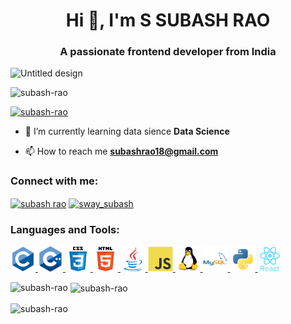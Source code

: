 <h1 align="center">Hi 👋, I'm S SUBASH RAO</h1>
<h3 align="center">A passionate frontend developer from India</h3>

![Untitled design](https://user-images.githubusercontent.com/115133891/195515034-31ddb9f2-4058-410a-9657-0722546c83df.gif)

<a align="left"> <img src="https://komarev.com/ghpvc/?username=subash-rao&label=Profile%20views&color=0e75b6&style=flat" alt="subash-rao" /> </a>

<p align="left"> <a href="https://github.com/ryo-ma/github-profile-trophy"><img src="https://github-profile-trophy.vercel.app/?username=subash-rao" alt="subash-rao" /></a> </p>


- 🌱 I’m currently learning data sience **Data Science**

- 📫 How to reach me **subashrao18@gmail.com**

<h3 align="left">Connect with me:</h3>
<p align="left">
<a href="https://linkedin.com/in/subash rao" target="blank"><img align="center" src="https://raw.githubusercontent.com/rahuldkjain/github-profile-readme-generator/master/src/images/icons/Social/linked-in-alt.svg" alt="subash rao" height="30" width="40" /></a>
<a href="https://instagram.com/sway_subash" target="blank"><img align="center" src="https://raw.githubusercontent.com/rahuldkjain/github-profile-readme-generator/master/src/images/icons/Social/instagram.svg" alt="sway_subash" height="30" width="40" /></a>
</p>

<h3 align="left">Languages and Tools:</h3>
<p align="left"> <a href="https://www.cprogramming.com/" target="_blank" rel="noreferrer"> <img src="https://raw.githubusercontent.com/devicons/devicon/master/icons/c/c-original.svg" alt="c" width="40" height="40"/> </a> <a href="https://www.w3schools.com/cpp/" target="_blank" rel="noreferrer"> <img src="https://raw.githubusercontent.com/devicons/devicon/master/icons/cplusplus/cplusplus-original.svg" alt="cplusplus" width="40" height="40"/> </a> <a href="https://www.w3schools.com/css/" target="_blank" rel="noreferrer"> <img src="https://raw.githubusercontent.com/devicons/devicon/master/icons/css3/css3-original-wordmark.svg" alt="css3" width="40" height="40"/> </a> <a href="https://www.w3.org/html/" target="_blank" rel="noreferrer"> <img src="https://raw.githubusercontent.com/devicons/devicon/master/icons/html5/html5-original-wordmark.svg" alt="html5" width="40" height="40"/> </a> <a href="https://www.java.com" target="_blank" rel="noreferrer"> <img src="https://raw.githubusercontent.com/devicons/devicon/master/icons/java/java-original.svg" alt="java" width="40" height="40"/> </a> <a href="https://developer.mozilla.org/en-US/docs/Web/JavaScript" target="_blank" rel="noreferrer"> <img src="https://raw.githubusercontent.com/devicons/devicon/master/icons/javascript/javascript-original.svg" alt="javascript" width="40" height="40"/> </a> <a href="https://www.linux.org/" target="_blank" rel="noreferrer"> <img src="https://raw.githubusercontent.com/devicons/devicon/master/icons/linux/linux-original.svg" alt="linux" width="40" height="40"/> </a> <a href="https://www.mysql.com/" target="_blank" rel="noreferrer"> <img src="https://raw.githubusercontent.com/devicons/devicon/master/icons/mysql/mysql-original-wordmark.svg" alt="mysql" width="40" height="40"/> </a> <a href="https://www.python.org" target="_blank" rel="noreferrer"> <img src="https://raw.githubusercontent.com/devicons/devicon/master/icons/python/python-original.svg" alt="python" width="40" height="40"/> </a> <a href="https://reactjs.org/" target="_blank" rel="noreferrer"> <img src="https://raw.githubusercontent.com/devicons/devicon/master/icons/react/react-original-wordmark.svg" alt="react" width="40" height="40"/> </a> </p>

<p><img align="left" src="https://github-readme-stats.vercel.app/api/top-langs?username=subash-rao&show_icons=true&locale=en&layout=compact" alt="subash-rao" /></p>

<p>&nbsp;<img align="center" src="https://github-readme-stats.vercel.app/api?username=subash-rao&show_icons=true&locale=en" alt="subash-rao" /></p>

<p><img align="center" src="https://github-readme-streak-stats.herokuapp.com/?user=subash-rao&" alt="subash-rao" /></p>


